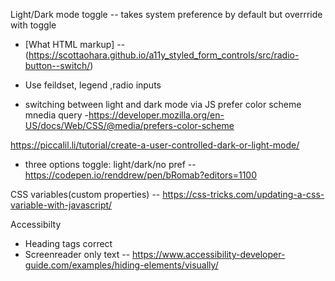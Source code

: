 Light/Dark mode toggle -- takes system preference by default but overrride with toggle

- [What HTML markup] -- (https://scottaohara.github.io/a11y_styled_form_controls/src/radio-button--switch/)

- Use feildset, legend ,radio inputs

- switching between light and dark mode via JS 
prefer color scheme mnedia query -https://developer.mozilla.org/en-US/docs/Web/CSS/@media/prefers-color-scheme

https://piccalil.li/tutorial/create-a-user-controlled-dark-or-light-mode/

- three options toggle: light/dark/no pref --  https://codepen.io/renddrew/pen/bRomab?editors=1100

CSS variables(custom properties) -- https://css-tricks.com/updating-a-css-variable-with-javascript/


Accessibilty 
- Heading tags correct
- Screenreader only text -- https://www.accessibility-developer-guide.com/examples/hiding-elements/visually/
